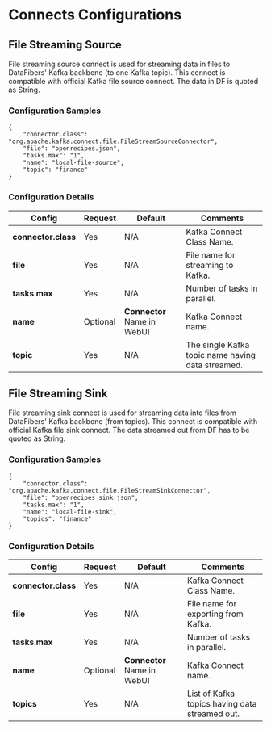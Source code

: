# Connects Configurations

## File Streaming Source

File streaming source connect is used for streaming data in files to DataFibers' Kafka backbone \(to one Kafka topic\). This connect is compatible with official Kafka file source connect. The data in DF is quoted as String.

### Configuration Samples

```text
{
    "connector.class": "org.apache.kafka.connect.file.FileStreamSourceConnector",
    "file": "openrecipes.json",
    "tasks.max": "1",
    "name": "local-file-source",
    "topic": "finance"
}
```

### Configuration Details

| Config | Request | Default | Comments |
| --- | --- | --- | --- |
| **connector.class** | Yes | N/A | Kafka Connect Class Name. |
| **file** | Yes | N/A | File name for streaming to Kafka. |
| **tasks.max** | Yes | N/A | Number of tasks in parallel. |
| **name** | Optional | **Connector** Name in WebUI | Kafka Connect name. |
| **topic** | Yes | N/A | The single Kafka topic name having data streamed. |

## File Streaming Sink

File streaming sink connect is used for streaming data into files from DataFibers' Kafka backbone \(from topics\). This connect is compatible with official Kafka file sink connect. The data streamed out from DF has to be quoted as String.

### Configuration Samples

```text
{
    "connector.class": "org.apache.kafka.connect.file.FileStreamSinkConnector",
    "file": "openrecipes_sink.json",
    "tasks.max": "1",
    "name": "local-file-sink",
    "topics": "finance"
}
```

### Configuration Details

| Config | Request | Default | Comments |
| --- | --- | --- | --- |
| **connector.class** | Yes | N/A | Kafka Connect Class Name. |
| **file** | Yes | N/A | File name for exporting from Kafka. |
| **tasks.max** | Yes | N/A | Number of tasks in parallel. |
| **name** | Optional | **Connector** Name in WebUI | Kafka Connect name. |
| **topics** | Yes | N/A | List of Kafka topics having data streamed out. |

